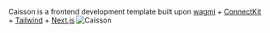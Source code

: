 Caisson is a frontend development template built upon [wagmi](https://wagmi.sh) + [ConnectKit](https://docs.family.co/connectkit) + [Tailwind](https://tailwindcss.com/) + [Next.js](https://nextjs.org)
![Caisson](https://user-images.githubusercontent.com/37086973/233880064-54fe149a-3d39-404a-a436-748b8d812b78.png)
